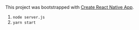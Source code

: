 This project was bootstrapped with [Create React Native App](https://github.com/react-community/create-react-native-app).

1. `node server.js`
2. `yarn start`
